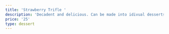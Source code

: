 ```yaml
---
title: 'Strawberry Trifle '
description: 'Decadent and delicious. Can be made into idivual desserts. '
price: '25'
type: dessert
---
```


